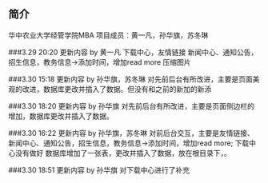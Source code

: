 ## 简介

华中农业大学经管学院MBA
项目成员：黄一凡，孙华旗，苏冬琳

###3.29 20:20 更新内容 by 黄一凡
下载中心，友情链接
新闻中心、通知公告，招生信息，教务信息->添加时间，增加read more
压缩图片

###3.30 15:18 更新内容 by 孙华旗，苏冬琳
对先前后台有所改进，主要是页面美观的改进，数据库更改并插入了数据。但没有和之前的新加的新添

###3.30 18:20 更新内容 by 孙华旗
对先前后台有所改进，主要是页面侧边栏的增加，数据库更改并插入了数据。

###3.30 16:22 更新内容 by 孙华旗，苏冬琳
对前后台交互，主要是友情链接、新闻中心、通知公告，招生信息，教务信息->添加时间，增加read more;
下载中心没有做好
数据库增加了一张表，更改并插入了数据，放在根目录下，。

###3.30 18:51 更新内容 by 孙华旗
对下载中心进行了补充